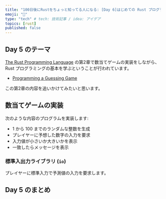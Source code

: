 ```yaml
---
title: "100日後にRustをちょっと知ってる人になる: [Day 6]はじめての Rust プログラミング"
emoji: "🦀"
type: "tech" # tech: 技術記事 / idea: アイデア
topics: [rust]
published: false
---
```


## Day 5 のテーマ

[The Rust Programming Language](https://doc.rust-lang.org/book/ch02-00-guessing-game-tutorial.html) の第2章で数当てゲームの実装をしながら、Rust プログラミングの基本を学ぶということが行われています。

- [Programming a Guessing Game](https://doc.rust-lang.org/book/ch02-00-guessing-game-tutorial.html)

この第2章の内容を追いかけてみたいと思います。

## 数当てゲームの実装

次のような内容のプログラムを実装します:

- 1 から 100 までのランダムな整数を生成
- プレイヤーに予想した数字の入力を要求
- 入力値が小さいか大きいかを表示
- 一致したらメッセージを表示

### 標準入出力ライブラリ (`io`)

プレイヤーに標準入力で予測値の入力を要求します。

## Day 5 のまとめ
